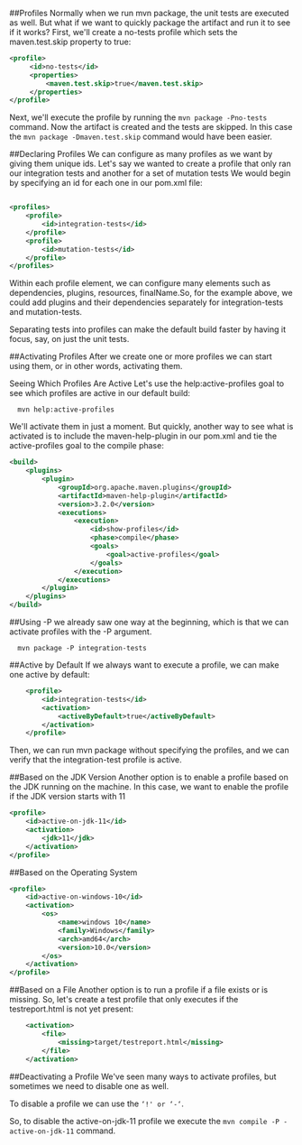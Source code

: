 ##Profiles
Normally when we run mvn package, the unit tests are executed as well.
But what if we want to quickly package the artifact and run it to see if it works?
First, we'll create a no-tests profile which sets the maven.test.skip property to true:

```xml
<profile>
     <id>no-tests</id>
     <properties>
         <maven.test.skip>true</maven.test.skip>
     </properties>
</profile>
```

Next, we'll execute the profile by running the
 `mvn package -Pno-tests` command. Now the artifact is created 
 and the tests are skipped.
In this case the `mvn package -Dmaven.test.skip` command would have been easier.


##Declaring Profiles
We can configure as many profiles as we want by giving them unique ids.
Let's say we wanted to create a profile that only ran our integration tests
and another for a set of mutation tests
We would begin by specifying an id for each one in our pom.xml file:
```xml

<profiles>
	<profile>
	    <id>integration-tests</id>
	</profile>
	<profile>
        <id>mutation-tests</id>
    </profile>
</profiles>

```
Within each profile element, we can configure many elements such as dependencies, 
plugins, resources, finalName.So, for the example above, we could add plugins 
and their dependencies separately for integration-tests and mutation-tests.

Separating tests into profiles can make the default build faster by having it focus, say, on just the unit tests.

##Activating Profiles
After we create one or more profiles we can start using them, or in other words, activating them.

Seeing Which Profiles Are Active
Let's use the help:active-profiles goal to see which profiles are active in our default build:
```shell script
  mvn help:active-profiles
```

We'll activate them in just a moment. But quickly, another way to see what is activated is to include the maven-help-plugin in our pom.xml and tie the active-profiles goal to the compile phase:
```xml
<build>
    <plugins>
        <plugin>
            <groupId>org.apache.maven.plugins</groupId>
            <artifactId>maven-help-plugin</artifactId>
            <version>3.2.0</version>
            <executions>
                <execution>
                    <id>show-profiles</id>
                    <phase>compile</phase>
                    <goals>
                        <goal>active-profiles</goal>
                    </goals>
                </execution>
            </executions>
        </plugin>
    </plugins>
</build>
```

##Using -P
we already saw one way at the beginning, which is that we can activate profiles with the -P argument.
```shell script
  mvn package -P integration-tests
```

##Active by Default
If we always want to execute a profile, we can make one active by default:
```xml
    <profile>
        <id>integration-tests</id>
        <activation>
            <activeByDefault>true</activeByDefault>
        </activation>
    </profile>
```
Then, we can run mvn package without specifying the profiles, and we can verify that the integration-test profile is active.

##Based on the JDK Version
Another option is to enable a profile based on the JDK running on the machine. In this case, we want to enable the profile if the JDK version starts with 11
```xml
<profile>
    <id>active-on-jdk-11</id>
    <activation>
        <jdk>11</jdk>
    </activation>
</profile>
```

##Based on the Operating System
```xml
<profile>
    <id>active-on-windows-10</id>
    <activation>
        <os>
            <name>windows 10</name>
            <family>Windows</family>
            <arch>amd64</arch>
            <version>10.0</version>
        </os>
    </activation>
</profile>
```

##Based on a File
Another option is to run a profile if a file exists or is missing.
So, let's create a test profile that only executes if the testreport.html is not yet present:
```xml
    <activation>
        <file>
            <missing>target/testreport.html</missing>
        </file>
    </activation>
```

##Deactivating a Profile
We've seen many ways to activate profiles, but sometimes we need to disable one as well.

To disable a profile we can use the `‘!' or ‘-‘`.

So, to disable the active-on-jdk-11 profile we execute the `mvn compile -P -active-on-jdk-11` command.